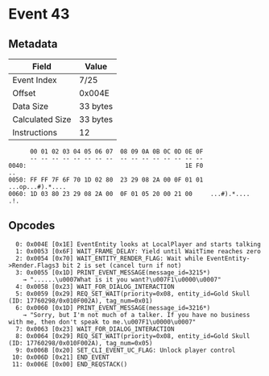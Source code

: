 # Event 43

## Metadata

| Field           | Value    |
|-----------------|----------|
| Event Index     | 7/25     |
| Offset          | 0x004E   |
| Data Size       | 33 bytes |
| Calculated Size | 33 bytes |
| Instructions    | 12       |

```
      00 01 02 03 04 05 06 07  08 09 0A 0B 0C 0D 0E 0F
      -- -- -- -- -- -- -- --  -- -- -- -- -- -- -- --
0040:                                            1E F0                ..
0050: FF FF 7F 6F 70 1D 02 80  23 29 08 2A 00 0F 01 01  ...op...#).*....
0060: 1D 03 80 23 29 08 2A 00  0F 01 05 20 00 21 00     ...#).*.... .!. 
```

## Opcodes

```
  0: 0x004E [0x1E] EventEntity looks at LocalPlayer and starts talking
  1: 0x0053 [0x6F] WAIT_FRAME_DELAY: Yield until WaitTime reaches zero
  2: 0x0054 [0x70] WAIT_ENTITY_RENDER_FLAG: Wait while EventEntity->Render.Flags3 bit 2 is set (cancel turn if not)
  3: 0x0055 [0x1D] PRINT_EVENT_MESSAGE(message_id=3215*)
    → "......\u0007What is it you want?\u007F1\u0000\u0007"
  4: 0x0058 [0x23] WAIT_FOR_DIALOG_INTERACTION
  5: 0x0059 [0x29] REQ_SET_WAIT(priority=0x08, entity_id=Gold Skull (ID: 17760298/0x010F002A), tag_num=0x01)
  6: 0x0060 [0x1D] PRINT_EVENT_MESSAGE(message_id=3216*)
    → "Sorry, but I'm not much of a talker. If you have no business with me, then don't speak to me.\u007F1\u0000\u0007"
  7: 0x0063 [0x23] WAIT_FOR_DIALOG_INTERACTION
  8: 0x0064 [0x29] REQ_SET_WAIT(priority=0x08, entity_id=Gold Skull (ID: 17760298/0x010F002A), tag_num=0x05)
  9: 0x006B [0x20] SET_CLI_EVENT_UC_FLAG: Unlock player control
 10: 0x006D [0x21] END_EVENT
 11: 0x006E [0x00] END_REQSTACK()
```

